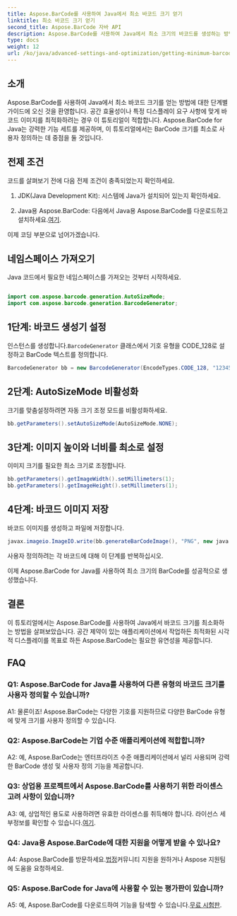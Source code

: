 ```yaml
---
title: Aspose.BarCode를 사용하여 Java에서 최소 바코드 크기 얻기
linktitle: 최소 바코드 크기 얻기
second_title: Aspose.BarCode 자바 API
description: Aspose.BarCode를 사용하여 Java에서 최소 크기의 바코드를 생성하는 방법을 알아보세요. 효율적이고 공간 최적화된 바코드 생성을 위한 단계별 가이드를 따르세요.
type: docs
weight: 12
url: /ko/java/advanced-settings-and-optimization/getting-minimum-barcode-size/
---
```

## 소개

Aspose.BarCode를 사용하여 Java에서 최소 바코드 크기를 얻는 방법에 대한 단계별 가이드에 오신 것을 환영합니다. 공간 효율성이나 특정 디스플레이 요구 사항에 맞게 바코드 이미지를 최적화하려는 경우 이 튜토리얼이 적합합니다. Aspose.BarCode for Java는 강력한 기능 세트를 제공하며, 이 튜토리얼에서는 BarCode 크기를 최소로 사용자 정의하는 데 중점을 둘 것입니다.

## 전제 조건

코드를 살펴보기 전에 다음 전제 조건이 충족되었는지 확인하세요.

1. JDK(Java Development Kit): 시스템에 Java가 설치되어 있는지 확인하세요.

2.  Java용 Aspose.BarCode: 다음에서 Java용 Aspose.BarCode를 다운로드하고 설치하세요.[여기](https://releases.aspose.com/barcode/java/).

이제 코딩 부분으로 넘어가겠습니다.

## 네임스페이스 가져오기

Java 코드에서 필요한 네임스페이스를 가져오는 것부터 시작하세요.

```java

import com.aspose.barcode.generation.AutoSizeMode;
import com.aspose.barcode.generation.BarcodeGenerator;
```

## 1단계: 바코드 생성기 설정

 인스턴스를 생성합니다.`BarcodeGenerator` 클래스에서 기호 유형을 CODE_128로 설정하고 BarCode 텍스트를 정의합니다.

```java
BarcodeGenerator bb = new BarcodeGenerator(EncodeTypes.CODE_128, "1234567");
```

## 2단계: AutoSizeMode 비활성화

크기를 맞춤설정하려면 자동 크기 조정 모드를 비활성화하세요.

```java
bb.getParameters().setAutoSizeMode(AutoSizeMode.NONE);
```

## 3단계: 이미지 높이와 너비를 최소로 설정

이미지 크기를 필요한 최소 크기로 조정합니다.

```java
bb.getParameters().getImageWidth().setMillimeters(1);
bb.getParameters().getImageHeight().setMillimeters(1);
```

## 4단계: 바코드 이미지 저장

바코드 이미지를 생성하고 파일에 저장합니다.

```java
javax.imageio.ImageIO.write(bb.generateBarCodeImage(), "PNG", new java.io.File(dataDir + "minimumresult.png"));
```

사용자 정의하려는 각 바코드에 대해 이 단계를 반복하십시오.

이제 Aspose.BarCode for Java를 사용하여 최소 크기의 BarCode를 성공적으로 생성했습니다.

## 결론

이 튜토리얼에서는 Aspose.BarCode를 사용하여 Java에서 바코드 크기를 최소화하는 방법을 살펴보았습니다. 공간 제약이 있는 애플리케이션에서 작업하든 최적화된 시각적 디스플레이를 목표로 하든 Aspose.BarCode는 필요한 유연성을 제공합니다.

## FAQ

### Q1: Aspose.BarCode for Java를 사용하여 다른 유형의 바코드 크기를 사용자 정의할 수 있습니까?

A1: 물론이죠! Aspose.BarCode는 다양한 기호를 지원하므로 다양한 BarCode 유형에 맞게 크기를 사용자 정의할 수 있습니다.

### Q2: Aspose.BarCode는 기업 수준 애플리케이션에 적합합니까?

A2: 예, Aspose.BarCode는 엔터프라이즈 수준 애플리케이션에서 널리 사용되며 강력한 BarCode 생성 및 사용자 정의 기능을 제공합니다.

### Q3: 상업용 프로젝트에서 Aspose.BarCode를 사용하기 위한 라이센스 고려 사항이 있습니까?

 A3: 예, 상업적인 용도로 사용하려면 유효한 라이센스를 취득해야 합니다. 라이선스 세부정보를 확인할 수 있습니다.[여기](https://purchase.aspose.com/buy).

### Q4: Java용 Aspose.BarCode에 대한 지원을 어떻게 받을 수 있나요?

 A4: Aspose.BarCode를 방문하세요.[법정](https://forum.aspose.com/c/barcode/13)커뮤니티 지원을 원하거나 Aspose 지원팀에 도움을 요청하세요.

### Q5: Aspose.BarCode for Java에 사용할 수 있는 평가판이 있습니까?

 A5: 예, Aspose.BarCode를 다운로드하여 기능을 탐색할 수 있습니다.[무료 시험판](https://releases.aspose.com/).